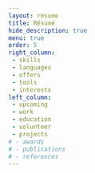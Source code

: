 ```yaml
---
layout: resume
title: Résumé
hide_description: true
menu: true
order: 5
right_column:
 - skills
 - languages
 - offers
 - tools
 - interests
left_column:
 - upcoming
 - work
 - education
 - volunteer
 - projects
# - awards
# - publications
# - references
---
```

